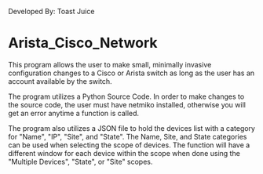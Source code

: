 Developed By: Toast Juice
# Arista_Cisco_Network
This program allows the user to make small, minimally invasive configuration changes to a Cisco or Arista switch as long as the user has an account available by the switch.

The program utilizes a Python Source Code. In order to make changes to the source code, the user must have netmiko installed, otherwise you will get an error anytime a function is called.

The program also utilizes a JSON file to hold the devices list with a category for "Name", "IP", "Site", and "State". The Name, Site, and State categories can be used when selecting the 
scope of devices. The function will have a different window for each device within the scope when done using the "Multiple Devices", "State", or "Site" scopes.
